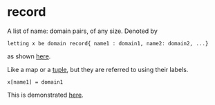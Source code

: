 # record

A list of name: domain pairs, of any size.
Denoted by
```
letting x be domain record{ name1 : domain1, name2: domain2, ...}
```
as shown [here](https://github.com/conjure-cp/conjure/blob/main/docs/notebooks/letting_domain.ipynb).

Like a map or a [tuple](https://github.com/conjure-cp/conjure/blob/main/docs/bits/type/L_tuple.md), but they are referred to using their labels.

```
x[name1] = domain1
```

This is demonstrated [here](https://github.com/conjure-cp/conjure/blob/main/docs/notebooks/recordDomains.ipynb).
